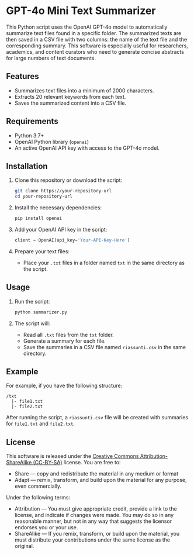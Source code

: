 
# GPT-4o Mini Text Summarizer

This Python script uses the OpenAI GPT-4o model to automatically summarize text files found in a specific folder. The summarized texts are then saved in a CSV file with two columns: the name of the text file and the corresponding summary. This software is especially useful for researchers, academics, and content curators who need to generate concise abstracts for large numbers of text documents.

## Features
- Summarizes text files into a minimum of 2000 characters.
- Extracts 20 relevant keywords from each text.
- Saves the summarized content into a CSV file.

## Requirements
- Python 3.7+
- OpenAI Python library (`openai`)
- An active OpenAI API key with access to the GPT-4o model.

## Installation

1. Clone this repository or download the script:
   ```sh
   git clone https://your-repository-url
   cd your-repository-url
   ```

2. Install the necessary dependencies:
   ```sh
   pip install openai
   ```

3. Add your OpenAI API key in the script:
   ```python
   client = OpenAI(api_key='Your-API-Key-Here')
   ```

4. Prepare your text files:
   - Place your `.txt` files in a folder named `txt` in the same directory as the script.

## Usage

1. Run the script:
   ```sh
   python summarizer.py
   ```

2. The script will:
   - Read all `.txt` files from the `txt` folder.
   - Generate a summary for each file.
   - Save the summaries in a CSV file named `riassunti.csv` in the same directory.

## Example
For example, if you have the following structure:
```
/txt
  |- file1.txt
  |- file2.txt
```
After running the script, a `riassunti.csv` file will be created with summaries for `file1.txt` and `file2.txt`.

## License
This software is released under the [Creative Commons Attribution-ShareAlike (CC-BY-SA)](https://creativecommons.org/licenses/by-sa/4.0/) license.
You are free to:
- Share — copy and redistribute the material in any medium or format
- Adapt — remix, transform, and build upon the material
for any purpose, even commercially.

Under the following terms:
- Attribution — You must give appropriate credit, provide a link to the license, and indicate if changes were made. You may do so in any reasonable manner, but not in any way that suggests the licensor endorses you or your use.
- ShareAlike — If you remix, transform, or build upon the material, you must distribute your contributions under the same license as the original.
